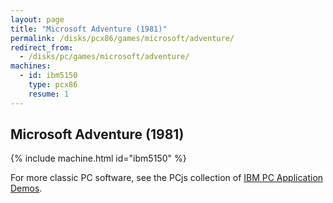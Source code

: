```yaml
---
layout: page
title: "Microsoft Adventure (1981)"
permalink: /disks/pcx86/games/microsoft/adventure/
redirect_from:
  - /disks/pc/games/microsoft/adventure/
machines:
  - id: ibm5150
    type: pcx86
    resume: 1
---
```


Microsoft Adventure (1981)
--------------------------

{% include machine.html id="ibm5150" %}

For more classic PC software, see the PCjs collection of [IBM PC Application Demos](/apps/pcx86/).
